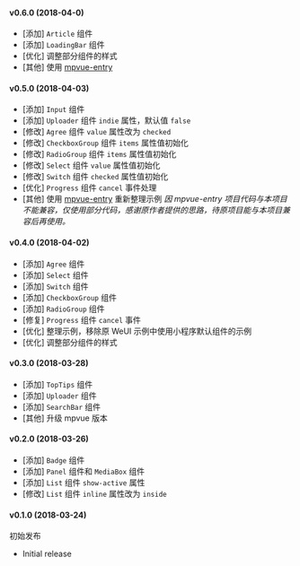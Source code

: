 #### v0.6.0 (2018-04-0)

- [添加] `Article` 组件
- [添加] `LoadingBar` 组件
- [优化] 调整部分组件的样式
- [其他] 使用 [mpvue-entry](https://github.com/F-loat/mpvue-entry)

#### v0.5.0 (2018-04-03)

- [添加] `Input` 组件
- [添加] `Uploader` 组件 `indie` 属性，默认值 `false`
- [修改] `Agree` 组件 `value` 属性改为 `checked`
- [修改] `CheckboxGroup` 组件 `items` 属性值初始化
- [修改] `RadioGroup` 组件 `items` 属性值初始化
- [修改] `Select` 组件 `value` 属性值初始化
- [修改] `Switch` 组件 `checked` 属性值初始化
- [优化] `Progress` 组件 `cancel` 事件处理
- [其他] 使用 [mpvue-entry](https://github.com/F-loat/mpvue-entry) 重新整理示例
  _因 mpvue-entry 项目代码与本项目不能兼容，仅使用部分代码，感谢原作者提供的思路，待原项目能与本项目兼容后再使用。_

#### v0.4.0 (2018-04-02)

- [添加] `Agree` 组件
- [添加] `Select` 组件
- [添加] `Switch` 组件
- [添加] `CheckboxGroup` 组件
- [添加] `RadioGroup` 组件
- [修复] `Progress` 组件 `cancel` 事件
- [优化] 整理示例，移除原 WeUI 示例中使用小程序默认组件的示例
- [优化] 调整部分组件的样式

#### v0.3.0 (2018-03-28)

- [添加] `TopTips` 组件
- [添加] `Uploader` 组件
- [添加] `SearchBar` 组件
- [其他] 升级 mpvue 版本

#### v0.2.0 (2018-03-26)

- [添加] `Badge` 组件
- [添加] `Panel` 组件和 `MediaBox` 组件
- [添加] `List` 组件 `show-active` 属性
- [修改] `List` 组件 `inline` 属性改为 `inside`

#### v0.1.0 (2018-03-24)

初始发布

- Initial release
